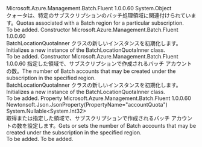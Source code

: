 <Type Name="BatchLocationQuotaInner" FullName="Microsoft.Azure.Management.Batch.Fluent.Models.BatchLocationQuotaInner">
  <TypeSignature Language="C#" Value="public class BatchLocationQuotaInner" />
  <TypeSignature Language="ILAsm" Value=".class public auto ansi beforefieldinit BatchLocationQuotaInner extends System.Object" />
  <TypeSignature Language="DocId" Value="T:Microsoft.Azure.Management.Batch.Fluent.Models.BatchLocationQuotaInner" />
  <TypeSignature Language="VB.NET" Value="Public Class BatchLocationQuotaInner" />
  <TypeSignature Language="F#" Value="type BatchLocationQuotaInner = class" />
  <AssemblyInfo>
    <AssemblyName>Microsoft.Azure.Management.Batch.Fluent</AssemblyName>
    <AssemblyVersion>1.0.0.60</AssemblyVersion>
  </AssemblyInfo>
  <Base>
    <BaseTypeName>System.Object</BaseTypeName>
  </Base>
  <Interfaces />
  <Docs>
    <summary>
            <span data-ttu-id="8b161-101">クォータは、特定のサブスクリプションのバッチ処理領域に関連付けられています。</span><span class="sxs-lookup"><span data-stu-id="8b161-101">Quotas associated with a Batch region for a particular subscription.</span></span>
            </summary>
    <remarks>To be added.</remarks>
  </Docs>
  <Members>
    <Member MemberName=".ctor">
      <MemberSignature Language="C#" Value="public BatchLocationQuotaInner ();" />
      <MemberSignature Language="ILAsm" Value=".method public hidebysig specialname rtspecialname instance void .ctor() cil managed" />
      <MemberSignature Language="DocId" Value="M:Microsoft.Azure.Management.Batch.Fluent.Models.BatchLocationQuotaInner.#ctor" />
      <MemberSignature Language="VB.NET" Value="Public Sub New ()" />
      <MemberType>Constructor</MemberType>
      <AssemblyInfo>
        <AssemblyName>Microsoft.Azure.Management.Batch.Fluent</AssemblyName>
        <AssemblyVersion>1.0.0.60</AssemblyVersion>
      </AssemblyInfo>
      <Parameters />
      <Docs>
        <summary>
            <span data-ttu-id="8b161-102">BatchLocationQuotaInner クラスの新しいインスタンスを初期化します。</span><span class="sxs-lookup"><span data-stu-id="8b161-102">Initializes a new instance of the BatchLocationQuotaInner class.</span></span>
            </summary>
        <remarks>To be added.</remarks>
      </Docs>
    </Member>
    <Member MemberName=".ctor">
      <MemberSignature Language="C#" Value="public BatchLocationQuotaInner (Nullable&lt;int&gt; accountQuota = null);" />
      <MemberSignature Language="ILAsm" Value=".method public hidebysig specialname rtspecialname instance void .ctor(valuetype System.Nullable`1&lt;int32&gt; accountQuota) cil managed" />
      <MemberSignature Language="DocId" Value="M:Microsoft.Azure.Management.Batch.Fluent.Models.BatchLocationQuotaInner.#ctor(System.Nullable{System.Int32})" />
      <MemberSignature Language="VB.NET" Value="Public Sub New (Optional accountQuota As Nullable(Of Integer) = null)" />
      <MemberSignature Language="F#" Value="new Microsoft.Azure.Management.Batch.Fluent.Models.BatchLocationQuotaInner : Nullable&lt;int&gt; -&gt; Microsoft.Azure.Management.Batch.Fluent.Models.BatchLocationQuotaInner" Usage="new Microsoft.Azure.Management.Batch.Fluent.Models.BatchLocationQuotaInner accountQuota" />
      <MemberType>Constructor</MemberType>
      <AssemblyInfo>
        <AssemblyName>Microsoft.Azure.Management.Batch.Fluent</AssemblyName>
        <AssemblyVersion>1.0.0.60</AssemblyVersion>
      </AssemblyInfo>
      <Parameters>
        <Parameter Name="accountQuota" Type="System.Nullable&lt;System.Int32&gt;" />
      </Parameters>
      <Docs>
        <param name="accountQuota"><span data-ttu-id="8b161-103">指定した領域で、サブスクリプションで作成されるバッチ アカウントの数。</span><span class="sxs-lookup"><span data-stu-id="8b161-103">The number of Batch accounts that may be created under the subscription in the specified region.</span></span></param>
        <summary>
            <span data-ttu-id="8b161-104">BatchLocationQuotaInner クラスの新しいインスタンスを初期化します。</span><span class="sxs-lookup"><span data-stu-id="8b161-104">Initializes a new instance of the BatchLocationQuotaInner class.</span></span>
            </summary>
        <remarks>To be added.</remarks>
      </Docs>
    </Member>
    <Member MemberName="AccountQuota">
      <MemberSignature Language="C#" Value="public Nullable&lt;int&gt; AccountQuota { get; }" />
      <MemberSignature Language="ILAsm" Value=".property instance valuetype System.Nullable`1&lt;int32&gt; AccountQuota" />
      <MemberSignature Language="DocId" Value="P:Microsoft.Azure.Management.Batch.Fluent.Models.BatchLocationQuotaInner.AccountQuota" />
      <MemberSignature Language="VB.NET" Value="Public ReadOnly Property AccountQuota As Nullable(Of Integer)" />
      <MemberSignature Language="F#" Value="member this.AccountQuota : Nullable&lt;int&gt;" Usage="Microsoft.Azure.Management.Batch.Fluent.Models.BatchLocationQuotaInner.AccountQuota" />
      <MemberType>Property</MemberType>
      <AssemblyInfo>
        <AssemblyName>Microsoft.Azure.Management.Batch.Fluent</AssemblyName>
        <AssemblyVersion>1.0.0.60</AssemblyVersion>
      </AssemblyInfo>
      <Attributes>
        <Attribute>
          <AttributeName>Newtonsoft.Json.JsonProperty(PropertyName="accountQuota")</AttributeName>
        </Attribute>
      </Attributes>
      <ReturnValue>
        <ReturnType>System.Nullable&lt;System.Int32&gt;</ReturnType>
      </ReturnValue>
      <Docs>
        <summary>
            <span data-ttu-id="8b161-105">取得または指定した領域で、サブスクリプションで作成されるバッチ アカウントの数を設定します。</span><span class="sxs-lookup"><span data-stu-id="8b161-105">Gets or sets the number of Batch accounts that may be created under the subscription in the specified region.</span></span>
            </summary>
        <value>To be added.</value>
        <remarks>To be added.</remarks>
      </Docs>
    </Member>
  </Members>
</Type>